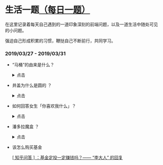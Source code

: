 # 生活一题[（每日一题）](./README.md)

在这里记录着每天自己遇到的一道印象深刻的前端问题，以及一道生活中随处可见的小问题。

强迫自己形成积累的习惯，鞭挞自己不断前行，共同学习。

### **2019/03/27 - 2019/03/31**

- “马桶”的由来是什么？

    <details>
    <summary>点击</summary>

  坐便器，俗称马桶，是每个家庭不可缺少的一部分。当我们每天与马桶亲密接触的时候，有没有想过，坐便器为什么叫“马桶”？和马有什么直接的关系吗？

  早时古人没有便器，只有蹲坑，很容易发生惨剧。后来受汉高祖刘邦“以儒生之冠当溺器”的启发，才有了后来伟大的发明——“虎子”，是当时的便器。“虎子”口部饰虎首，背有扁平提梁，下有四足，操作方便。

  ![虎子](./image/huzi.png)

  到了唐朝之后，唐高祖李渊的爷爷李虎，为了避其名讳，改名“马子”。当然这东西刚开始发明的时候是用于男性小便的，随着慢慢发展，由石器玉器转化成木制的桶（也方便女性使用），因此“马子”也改名称为“马桶”!

    </details>

- 井盖为什么是圆的 ？

    <details>
    <summary>点击</summary>

  1. 圆形井盖受力后，会向四周扩散压力，由于扩散均匀不容易碎裂和塌陷。

  2. 矩形的井盖由于受力不均匀，导致碎裂的几率远大于圆形。所以通过耐用性方面考虑还是圆形井盖合适。
  3. 这样可以保证井盖在任何方向上的尺寸都大于井口。在市区的路政方面，一般采用圆形，因为圆形的井盖不易倾斜，能够较好的保护好行人和车辆的安全。

  4. 相对节省生成材料成本，相对于矩形或者正方形，矩形内切圆形的面积最小，生成用的材料也更少。

  5. 城市标准排水井盖重达几十公斤，搬运时起码需要几个成年男子同时动作。圆的好运输和施工，滚起来就可以动，

    </details>

- 如何回答女生「你喜欢我什么」？

  <details>
    <summary>点击</summary>

  喜欢你的温柔美丽，但别人也有！

  喜欢你的聪明狡黠，但别人也有!

  喜欢你的一颦一笑，一嗔一怒，是的，别人也有!

  这一切的一切，别人都有，但对我毫无意义!

  我喜欢的，不是你的什么。

  我喜欢的，是你而已。

    </details>

- 潘多拉魔盒 ？

  <details>
    <summary>点击</summary>

  潘多拉，希腊神话中宙斯用粘土做成的地上的第一个女人，用于对普罗米修斯造人和盗火的惩罚而送给普罗米修斯弟弟埃庇米修斯。

  潘多拉打开魔盒，释放出人世间的所有邪恶--贪婪、虚伪、诽谤、嫉妒、痛苦等等，但潘多拉却照众神之王宙斯的旨意趁希望没有来得及释放时，又盖上了盒盖，把它永远锁在盒内。

  据此英语中常借用 Pandora's box 一语喻指 "灾祸之源"，用 open Pandora's box 表示"引起种种祸患"。

    </details>

- 该怎么购买基金

  [[ 知乎问答 ] ：基金定投一定赚钱吗？—— “李大人” 的回复](https://www.zhihu.com/question/35163926/answer/626026667)

